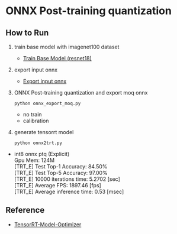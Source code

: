 # ONNX Post-training quantization

## How to Run

1. train base model with imagenet100 dataset
    - [Train Base Model (resnet18)](tmo/base_model/README.md)

2. export input onnx
    - [Export input onnx](tmo/base_trt/README.md)

3. ONNX Post-training quantization and export moq onnx
    ```
    python onnx_export_moq.py
    ```
    - no train 
    - calibration

4. generate tensorrt model
    ```
    python onnx2trt.py
    ```
- int8 onnx ptq (Explicit)  
    Gpu Mem: 124M   
    [TRT_E] Test Top-1 Accuracy: 84.50%   
    [TRT_E] Test Top-5 Accuracy: 97.00%   
    [TRT_E] 10000 iterations time: 5.2702 [sec]   
    [TRT_E] Average FPS: 1897.46 [fps]   
    [TRT_E] Average inference time: 0.53 [msec]   

## Reference

- [TensorRT-Model-Optimizer](https://github.com/NVIDIA/TensorRT-Model-Optimizer)
